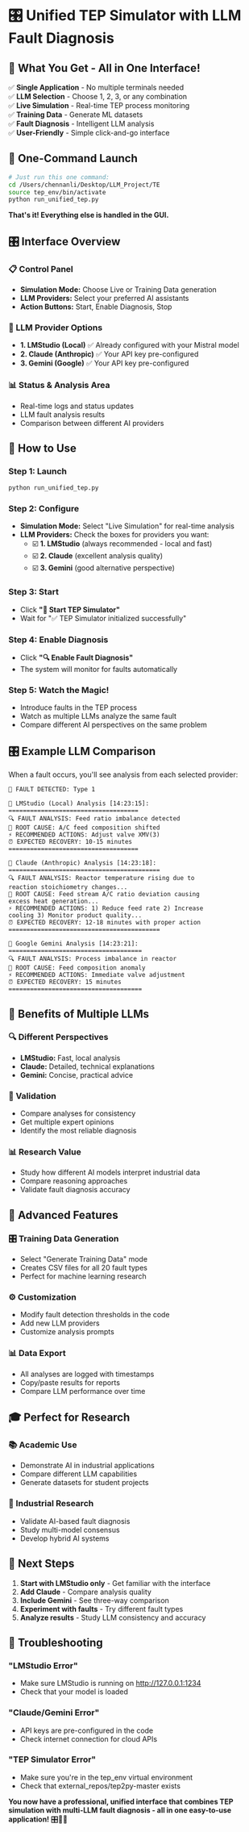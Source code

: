 # 🎛️ Unified TEP Simulator with LLM Fault Diagnosis

## 🎯 **What You Get - All in One Interface!**

✅ **Single Application** - No multiple terminals needed  
✅ **LLM Selection** - Choose 1, 2, 3, or any combination  
✅ **Live Simulation** - Real-time TEP process monitoring  
✅ **Training Data** - Generate ML datasets  
✅ **Fault Diagnosis** - Intelligent LLM analysis  
✅ **User-Friendly** - Simple click-and-go interface  

## 🚀 **One-Command Launch**

```bash
# Just run this one command:
cd /Users/chennanli/Desktop/LLM_Project/TE
source tep_env/bin/activate
python run_unified_tep.py
```

**That's it! Everything else is handled in the GUI.**

## 🎛️ **Interface Overview**

### **📋 Control Panel**
- **Simulation Mode:** Choose Live or Training Data generation
- **LLM Providers:** Select your preferred AI assistants
- **Action Buttons:** Start, Enable Diagnosis, Stop

### **🤖 LLM Provider Options**
- **1. LMStudio (Local)** ✅ Already configured with your Mistral model
- **2. Claude (Anthropic)** ✅ Your API key pre-configured  
- **3. Gemini (Google)** ✅ Your API key pre-configured

### **📊 Status & Analysis Area**
- Real-time logs and status updates
- LLM fault analysis results
- Comparison between different AI providers

## 🎯 **How to Use**

### **Step 1: Launch**
```bash
python run_unified_tep.py
```

### **Step 2: Configure**
- **Simulation Mode:** Select "Live Simulation" for real-time analysis
- **LLM Providers:** Check the boxes for providers you want:
  - ☑️ **1. LMStudio** (always recommended - local and fast)
  - ☑️ **2. Claude** (excellent analysis quality)
  - ☑️ **3. Gemini** (good alternative perspective)

### **Step 3: Start**
- Click **"🚀 Start TEP Simulator"**
- Wait for "✅ TEP Simulator initialized successfully"

### **Step 4: Enable Diagnosis**
- Click **"🔍 Enable Fault Diagnosis"**
- The system will monitor for faults automatically

### **Step 5: Watch the Magic!**
- Introduce faults in the TEP process
- Watch as multiple LLMs analyze the same fault
- Compare different AI perspectives on the same problem

## 🎛️ **Example LLM Comparison**

When a fault occurs, you'll see analysis from each selected provider:

```
🚨 FAULT DETECTED: Type 1

🤖 LMStudio (Local) Analysis [14:23:15]:
====================================
🔍 FAULT ANALYSIS: Feed ratio imbalance detected
🎯 ROOT CAUSE: A/C feed composition shifted
⚡ RECOMMENDED ACTIONS: Adjust valve XMV(3)
⏰ EXPECTED RECOVERY: 10-15 minutes
====================================

🤖 Claude (Anthropic) Analysis [14:23:18]:
==========================================
🔍 FAULT ANALYSIS: Reactor temperature rising due to 
reaction stoichiometry changes...
🎯 ROOT CAUSE: Feed stream A/C ratio deviation causing
excess heat generation...
⚡ RECOMMENDED ACTIONS: 1) Reduce feed rate 2) Increase
cooling 3) Monitor product quality...
⏰ EXPECTED RECOVERY: 12-18 minutes with proper action
==========================================

🤖 Google Gemini Analysis [14:23:21]:
=====================================
🔍 FAULT ANALYSIS: Process imbalance in reactor
🎯 ROOT CAUSE: Feed composition anomaly
⚡ RECOMMENDED ACTIONS: Immediate valve adjustment
⏰ EXPECTED RECOVERY: 15 minutes
=====================================
```

## 🎯 **Benefits of Multiple LLMs**

### **🔍 Different Perspectives**
- **LMStudio:** Fast, local analysis
- **Claude:** Detailed, technical explanations
- **Gemini:** Concise, practical advice

### **🎯 Validation**
- Compare analyses for consistency
- Get multiple expert opinions
- Identify the most reliable diagnosis

### **📊 Research Value**
- Study how different AI models interpret industrial data
- Compare reasoning approaches
- Validate fault diagnosis accuracy

## 🔧 **Advanced Features**

### **🎛️ Training Data Generation**
- Select "Generate Training Data" mode
- Creates CSV files for all 20 fault types
- Perfect for machine learning research

### **⚙️ Customization**
- Modify fault detection thresholds in the code
- Add new LLM providers
- Customize analysis prompts

### **📊 Data Export**
- All analyses are logged with timestamps
- Copy/paste results for reports
- Compare LLM performance over time

## 🎓 **Perfect for Research**

### **📚 Academic Use**
- Demonstrate AI in industrial applications
- Compare different LLM capabilities
- Generate datasets for student projects

### **🔬 Industrial Research**
- Validate AI-based fault diagnosis
- Study multi-model consensus
- Develop hybrid AI systems

## 🚀 **Next Steps**

1. **Start with LMStudio only** - Get familiar with the interface
2. **Add Claude** - Compare analysis quality
3. **Include Gemini** - See three-way comparison
4. **Experiment with faults** - Try different fault types
5. **Analyze results** - Study LLM consistency and accuracy

## 🎯 **Troubleshooting**

### **"LMStudio Error"**
- Make sure LMStudio is running on http://127.0.0.1:1234
- Check that your model is loaded

### **"Claude/Gemini Error"**
- API keys are pre-configured in the code
- Check internet connection for cloud APIs

### **"TEP Simulator Error"**
- Make sure you're in the tep_env virtual environment
- Check that external_repos/tep2py-master exists

**You now have a professional, unified interface that combines TEP simulation with multi-LLM fault diagnosis - all in one easy-to-use application!** 🎛️🤖✨
